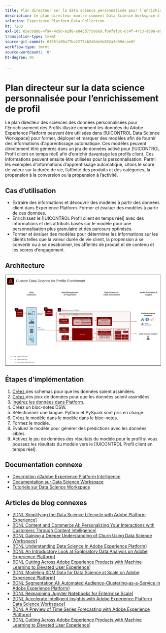 ```yaml
---
title: Plan directeur sur la data science personnalisée pour l’enrichissement de profil
description: Ce plan directeur montre comment Data Science Workspace d’Adobe Experience Platform utilise les données dans Experience Platform pour former, déployer et évaluer des modèles afin de fournir des informations de machine learning à partir des données.
solution: Experience Platform,Data Collection
kt: 7203
exl-id: e5ec6886-4fa4-4c9b-a2d8-e843d7758669,f0efaf3c-6c4f-47c3-ab8a-e8e146dd071c
translation-type: tm+mt
source-git-commit: 6365fa00a77ba22774b2d6de3e882a3e09dcae0f
workflow-type: tm+mt
source-wordcount: '0'
ht-degree: 0%

---
```


# Plan directeur sur la data science personnalisée pour l’enrichissement de profil

Le plan directeur des sciences des données personnalisées pour l&#39;Enrichissement des Profils illustre comment les données du Adobe Experience Platform peuvent être utilisées dans [!UICONTROL Data Science Workspace] pour former, déployer et marquer des modèles afin de fournir des informations d&#39;apprentissage automatique. Ces modèles peuvent directement être générés dans un jeu de données activé pour [!UICONTROL Profil client en temps réel] afin d’enrichir davantage les profils client. Ces informations peuvent ensuite être utilisées pour la personnalisation. Parmi les exemples d’informations d’apprentissage automatique, citons le score de valeur sur la durée de vie, l’affinité des produits et des catégories, la propension à la conversion ou la propension à l’activité.

## Cas d’utilisation

* Extraire des informations et découvrir des modèles à partir des données client dans Experience Platform. Former et évaluer des modèles à partir de ces données.
* Enrichissez le [!UICONTROL Profil client en temps réel] avec des informations et des attributs basés sur le modèle pour une personnalisation plus granulaire et des parcours optimisés.
* Former et évaluer des modèles pour déterminer les informations sur les clients telles que la valeur durée de vie client, la propension à se convertir ou à se désabonner, les affinités de produit et de contenu et les scores d’engagement.

## Architecture

<img src="assets/data_science.svg" alt="Architecture de référence pour le plan directeur sur la data science personnalisée pour l’enrichissement de profil" style="border:1px solid #4a4a4a" />

## Étapes d’implémentation

1. [Créez ](https://experienceleague.adobe.com/docs/platform-learn/tutorials/schemas/create-a-schema.html) des schémas pour que les données soient assimilées.
1. [Créez ](https://experienceleague.adobe.com/docs/platform-learn/tutorials/data-ingestion/create-datasets-and-ingest-data.html) des jeux de données pour que les données soient assimilées.
1. [Ingérez les données dans Platform](https://experienceleague.adobe.com/?recommended=ExperiencePlatform-D-1-2020.1.dataingestion).
1. Créez un bloc-notes DSW.
1. Sélectionnez une langue. Python et PySpark sont pris en charge.
1. Créez le modèle dans le modèle dans le bloc-notes.
1. Formez le modèle.
1. Évaluez le modèle pour générer des prédictions avec les données cibles.
1. Activez le jeu de données des résultats du modèle pour le profil si vous poussez les résultats du modèle vers le [!UICONTROL Profil client en temps réel].

## Documentation connexe

* [Description d’Adobe Experience Platform Intelligence](https://helpx.adobe.com/fr/legal/product-descriptions/adobe-experience-platform-intelligence---product-description.html)
* [Documentation sur Data Science Workspace](https://experienceleague.adobe.com/docs/experience-platform/data-science-workspace/home.html?lang=fr)
* [Tutoriels sur Data Science Workspace](https://experienceleague.adobe.com/docs/platform-learn/tutorials/data-science-workspace/understanding-data-science-workspace.html?lang=fr)

## Articles de blog connexes

* [[!DNL Simplifying the Data Science Lifecycle with Adobe Platform Experience]](https://medium.com/adobetech/simplifying-the-data-science-lifecycle-with-adobe-platform-experience-8ea4f056d82f)
* [[!DNL Content and Commerce AI: Personalizing Your Interactions with Customers Through Content Intelligence]](https://medium.com/adobetech/content-and-commerce-ai-personalizing-your-interactions-with-customers-through-content-intelligence-dc182601deab)
* [[!DNL Gaining a Deeper Understanding of Churn Using Data Science Workspace]](https://medium.com/adobetech/gaining-a-deeper-understanding-of-churn-using-data-science-workspace-18a2190e0cf3)
* [[!DNL Understanding Data Science In Adobe Experience Platform]](https://medium.com/adobetech/understanding-data-science-in-adobe-experience-platform-5bce5a17b42)
* [[!DNL An Introductory Look at Exploratory Data Analysis on Adobe Experience Platform]](https://medium.com/adobetech/an-introductory-look-at-exploratory-data-analysis-on-adobe-experience-platform-1bfce7501d9a)
* [[!DNL Cutting Across Adobe Experience Products with Machine Learning to Elevated User Experience]](https://medium.com/adobetech/cutting-across-adobe-experience-products-with-machine-learning-to-elevated-user-experience-7c85000510d1)
* [[!DNL Modeling XDM Data for Data Science at Scale on Adobe Experience Platform]](https://medium.com/adobetech/modeling-xdm-data-for-data-science-at-scale-on-adobe-experience-platform-222bb2a6dbf7)
* [[!DNL Segmentation.AI: Automated Audience-Clustering-as-a-Service in Adobe Experience Platform]](https://medium.com/adobetech/segmentation-ai-automated-audience-clustering-as-a-service-in-adobe-experience-platform-261f4099462c)
* [[!DNL Reimagining Jupyter Notebooks for Enterprise Scale]](https://medium.com/adobetech/reimagining-jupyter-notebooks-for-enterprise-scale-8bc6340d504a)
* [[!DNL Accelerate Intelligent Insights with Adobe Experience Platform Data Science Workspace]](https://medium.com/adobetech/accelerate-intelligent-insights-with-adobe-experience-platform-data-science-workspace-89538bacbbea)
* [[!DNL A Preview of Time Series Forecasting with Adobe Experience Platform]](https://medium.com/adobetech/preview-of-time-series-forecasting-with-adobe-experience-platform-38a2fc778e89)
* [[!DNL Cutting Across Adobe Experience Products with Machine Learning to Elevated User Experience]](https://medium.com/adobetech/cutting-across-adobe-experience-products-with-machine-learning-to-elevated-user-experience-7c85000510d1)
